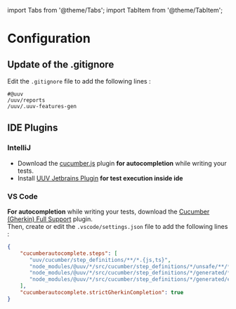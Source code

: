 import Tabs from '@theme/Tabs';
import TabItem from '@theme/TabItem';

# Configuration

## Update of the .gitignore

Edit the `.gitignore` file to add the following lines :

```gitignore title='.gitignore'
#@uuv
/uuv/reports
/uuv/.uuv-features-gen
```

## IDE Plugins
### IntelliJ 
  - Download the [cucumber.js](https://plugins.jetbrains.com/plugin/7418-cucumber-js) plugin **for autocompletion** while writing your tests.
  - Install [UUV Jetbrains Plugin](/docs/tools/uuv-jetbrain-plugin) **for test execution inside ide**

### VS Code 
**For autocompletion** while writing your tests, download the [Cucumber (Gherkin) Full Support](https://marketplace.visualstudio.com/items?itemName=alexkrechik.cucumberautocomplete) plugin.<br/>Then, create or edit the `.vscode/settings.json` file to add the following lines :
  ```json title='.vscode/settings.json'
  {
      "cucumberautocomplete.steps": [
         "uuv/cucumber/step_definitions/**/*.{js,ts}",
         "node_modules/@uuv/*/src/cucumber/step_definitions/*/unsafe/**/*.ts",
         "node_modules/@uuv/*/src/cucumber/step_definitions/*/generated/**/*.ts",
         "node_modules/@uuv/*/src/cucumber/step_definitions/*/generated/enriched/*/*.ts"
      ],
      "cucumberautocomplete.strictGherkinCompletion": true
  }
  ```
